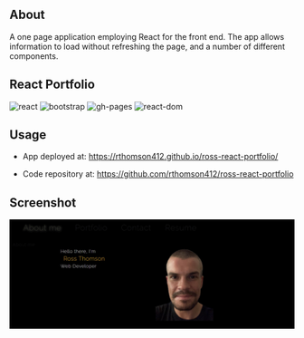 ## About
 A one page application employing React for the front end. The app allows information to load without refreshing the page, and a number of different components.
 
## React Portfolio

![react](https://img.shields.io/badge/18.2.0-0?label=react.js&style=for-the-badge&labelColor=white&color=black)
![bootstrap](https://img.shields.io/badge/5.1.3-0?label=bootstrap&style=flat-square&labelColor=gray&color=black) 
![gh-pages](https://img.shields.io/badge/4.0.0-0?label=gh-pages&style=flat-square&labelColor=gray&color=black) 
![react-dom](https://img.shields.io/badge/18.2.0-0?label=react-dom&style=flat-square&labelColor=gray&color=black) 



## Usage

- App deployed at: https://rthomson412.github.io/ross-react-portfolio/

- Code repository at:  https://github.com/rthomson412/ross-react-portfolio

## Screenshot
![](Screenshot.jpg)
